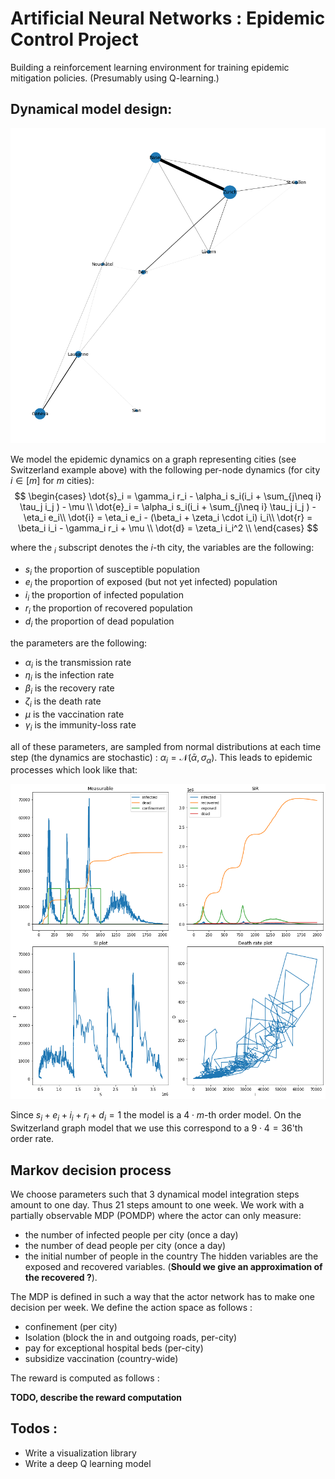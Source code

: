 # Artificial Neural Networks : Epidemic Control Project

Building a reinforcement learning environment for training epidemic mitigation policies. (Presumably using Q-learning.)

## Dynamical model design:

![epidemic growth](figures/switzerland.png)

We model the epidemic dynamics on a graph representing cities (see Switzerland example above) with the following per-node dynamics (for city $i \in [m]$ for $m$ cities):
$$
\begin{cases}
\dot{s}_i = \gamma_i r_i - \alpha_i s_i(i_i + \sum_{j\neq i} \tau_j i_j ) - \mu \\
\dot{e}_i = \alpha_i s_i(i_i + \sum_{j\neq i} \tau_j i_j ) -\eta_i e_i\\
\dot{i} =  \eta_i e_i - (\beta_i + \zeta_i \cdot i_i) i_i\\
\dot{r} = \beta_i i_i - \gamma_i r_i + \mu \\
\dot{d} = \zeta_i i_i^2 \\
\end{cases}
$$

where the $_i$ subscript denotes the $i$-th city, the variables are the following:
- $s_i$ the proportion of susceptible population
- $e_i$ the proportion of exposed (but not yet infected) population
- $i_i$ the proportion of infected population
- $r_i$ the proportion of recovered population
- $d_i$ the proportion of dead population

the parameters are the following:
- $\alpha_i$ is the transmission rate
- $\eta_i$ is the infection rate
- $\beta_i$ is the recovery rate
- $\zeta_i$ is the death rate
- $\mu$ is the vaccination rate
- $\gamma_i$ is the immunity-loss rate

all of these parameters, are sampled from normal distributions at each time step (the dynamics are stochastic) : $\alpha_i = \mathcal{N}(\bar{\alpha},\sigma_\alpha)$. This leads to epidemic processes which look like that:

![epidemic growth](figures/example_epidemic_4_figs.png)

Since $s_i + e_i +i_i + r_i +d_i = 1$ the model is a $4\cdot m$-th order model. On the Switzerland graph model that we use this correspond to a $9\cdot 4=36$'th order rate.

## Markov decision process

We choose parameters such that 3 dynamical model integration steps amount to one day. Thus 21 steps amount to one week. We work with a partially observable MDP (POMDP) where the actor can only measure:
- the number of infected people per city (once a day)
- the number of dead people per city (once a day)
- the initial number of people in the country
The hidden variables are the exposed and recovered variables. (**Should we give an approximation of the recovered ?**).


The MDP is defined in such a way that the actor network has to make one decision per week. We define the action space as follows : 
- confinement (per city)
- Isolation (block the in and outgoing roads, per-city)
- pay for exceptional hospital beds (per-city)
- subsidize vaccination (country-wide)

The reward is computed as follows : 

**TODO, describe the reward computation**


## Todos :
- Write a visualization library
- Write a deep Q learning model